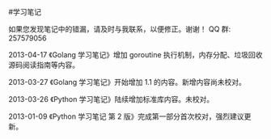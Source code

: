 #学习笔记

如果您发现笔记中的错漏，请及时与我联系，以便修正。谢谢！ QQ 群:  257579056 

2013-04-17  《Golang 学习笔记》增加 goroutine 执行机制，内存分配、垃圾回收源码阅读指南等内容。

2013-03-27  《Golang 学习笔记》开始增加 1.1 的内容。新增内容尚未校对。

2013-03-26  《Python 学习笔记》陆续增加标准库内容。未校对。

2013-01-09  《Python 学习笔记 第 2 版》完成第一部分首次校对，强烈建议更新。
